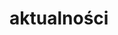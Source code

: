 # aktualności
<!DOCTYPE html>
<html>
    <head>
        <meta charset="utf-8">
        <title>testowa.pl</title>
        <style>
      
        body{
         color: white; 
    background: #396f38;
    margin: 0;
  
   
        }
       .menu-1{
           background: white;
           top: 0px;
           width: 100%;
           height: 70px;
           position: absolute;
           font-family: Arial;
           float: left;
          left: 0px;
       }
       #aut{
        
         color: green;  
       }
      #klik{
         color: grey; 
      }
     
    
      
      #lokiter{
          background-color: #4e9447;
          position: absolute;
          top: 200px;
          right: 10px;
         width:85%;
         font-size: 20px;
         z-index: 2;
      }
      #akt{
          border-bottom:1px solid white;
          
      }
     
      #img {
       position: absolute;
       z-index: 1;
      height: 100%;
      bottom: 0px;
       top: 70px;
       width: 100%;
       right: 0px;
       left: 0px;
       margin: 0;
       }
       .nav{
           
           position: absolute;
           text-align: right;
           color: black;
           height: 30px;
           line-height: 30px;
           right: 10px;
           top: 20px;
           z-index: 3;
       }
       .menu{
         margin-right: 30px;  
       }
       .menu a{
           clear: right;
           text-decoration: none;
           color: black;
           position: relative;
           line-height: 40px;
           margin-right: 30px; 
       }
       label{
           position: absolute;
           font-size: 26px;
           line-height: 40px;
           display: none;
           width: 26px;
           right: 10px;
           
       }
       #toggle{
           display: none;
           top: 10px;
           right: 10px;
       }
       
       
       
       @media only screen and (max-width: 500px){
         label{
          
           
          
           display: block;
           cursor: pointer;
}  
         .menu{
           display: none;
           text-align: center;
           width: 400px;
          position: relative;
          top: 30px;
          right: 0px;
           margin-right: 0px;
}
         .menu a{
           display: block;
           width: 400px;
           text-decoration: none; 
           border-bottom: 1px solid black;
           margin: 0;
           color: black;
           background-color: white;
           top: 30px;
           right: 0px;
            text-align: center;
          }
          
          #toggle:checked + .menu {
          display: block;
}
       }
       a:hover{
          background-color: red;
          color: white;
       }
       a:active{
          background-color: red;
           color: white;
       }
     
        </style>
    </head>
    <body>
    <div class="menu-1">
    
        <p><span id="aut">Autor:</span><span id="klik"><em><strong> JAKUB<BR>WITKOWSKI</strong></em></span></p>
         </div>
         
         
         
         
         
        
        <div class="nav"> 
         <label for="toggle">&#9776;</label>
         <input type="checkbox" id="toggle">
         <div class="menu">
      <a href="https://witas-w.github.io/Aktualnosci/">Aktualności</a>
            <a href="https://witas-w.github.io/Bloguje-witas/">Blog</a>
            <a href="https://witas-w.github.io/Galeria-zdjec/">Zdjęcia</a>
     </div>  
        
     </div>    
       
       <img id="img" src="https://s6.ifotos.pl/img/3E431C6E-_qseaxrr.jpg"> 
        
        <div id="lokiter">
         <h3 id="akt">Aktualności</h3>
         <p>Obecnie jestem na wakacjach w Ustce. Ustka to miejscowość w województwie Pomorskim w powiecie Słupskim w gminie Ustka. Położona jest ona nad ujściem rzeki Słupii do morza Bałtyckiego.</p>
        </div>
       
   
 
    </body>
</html>
